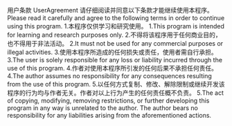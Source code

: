 用户条款 UserAgreement
请仔细阅读并同意以下条款才能继续使用本程序。
Please read it carefully and agree to the following terms in order to continue using this program.
1.本程序仅供学习和研究使用。
1.This program is intended for learning and research purposes only.
2.不得将该程序用于任何商业目的，也不得用于非法活动。
2.It must not be used for any commercial purposes or illegal activities.
3.使用本程序所造成的任何损失或责任，使用者需自行承担。
3.The user is solely responsible for any loss or liability incurred through the use of this program.
4.作者对使用本程序所引发的任何后果不承担任何责任。
4.The author assumes no responsibility for any consequences resulting from the use of this program.
5.以任何方式复制、修改、解除限制或继续开发该程序的行为均与作者无关。作者对以上行为产生的任何责任概不负责。
5.The act of copying, modifying, removing restrictions, or further developing this program in any way is unrelated to the author. The author bears no responsibility for any liabilities arising from the aforementioned actions.
